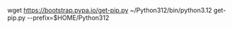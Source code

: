 
wget https://bootstrap.pypa.io/get-pip.py
~/Python312/bin/python3.12 get-pip.py --prefix=$HOME/Python312
